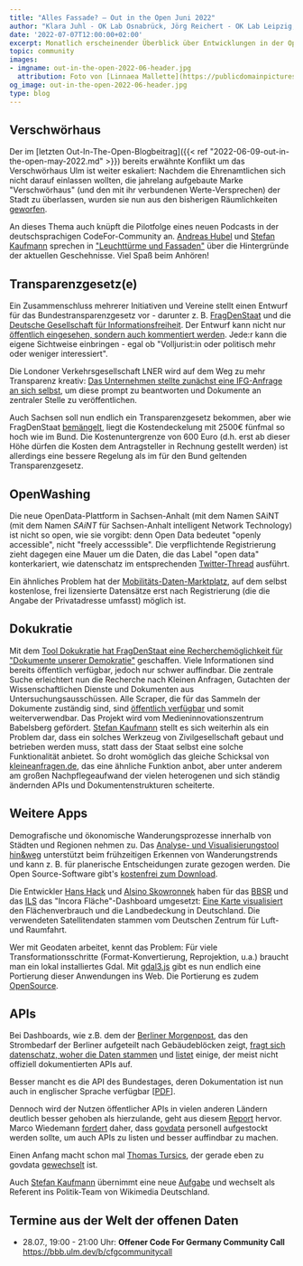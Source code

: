 ```yaml
---
title: "Alles Fassade? – Out in the Open Juni 2022"
author: "Klara Juhl - OK Lab Osnabrück, Jörg Reichert - OK Lab Leipzig, et al."
date: '2022-07-07T12:00:00+02:00'
excerpt: Monatlich erscheinender Überblick über Entwicklungen in der Open Data und Civic Tech Szene
topic: community
images:
- imgname: out-in-the-open-2022-06-header.jpg
  attribution: Foto von [Linnaea Mallette](https://publicdomainpictures.net/en/browse-author.php?a=18382) auf [publicdomainpictures.net](https://publicdomainpictures.net/en/view-image.php?image=265257&picture=neon-open-sign)
og_image: out-in-the-open-2022-06-header.jpg
type: blog
---
```


## Verschwörhaus

Der im [letzten Out-In-The-Open-Blogbeitrag]({{< ref "2022-06-09-out-in-the-open-may-2022.md" >}}) bereits erwähnte Konflikt um das Verschwörhaus Ulm ist weiter eskaliert: Nachdem die Ehrenamtlichen sich nicht darauf einlassen wollten, die jahrelang aufgebaute Marke "Verschwörhaus" (und den mit ihr verbundenen Werte-Versprechen) der Stadt zu überlassen, wurden sie nun aus den bisherigen Räumlichkeiten [geworfen](https://verschwoerhaus.de/das-verschwoerhaus-zieht-um/).

An dieses Thema auch knüpft die Pilotfolge eines neuen Podcasts in der deutschsprachigen CodeFor-Community an. [Andreas Hubel](https://twitter.com/saerdnaer) und [Stefan Kaufmann](https://twitter.com/_stk) sprechen in ["Leuchttürme und Fassaden"](https://video.codefor.de/w/7eu8fTq1FGMnrEycgt3JKM) über die Hintergründe der aktuellen Geschehnisse. Viel Spaß beim Anhören! 

## Transparenzgesetz(e)

Ein Zusammenschluss mehrerer Initiativen und Vereine stellt einen Entwurf für das Bundestransparenzgesetz vor - darunter z. B. [FragDenStaat](https://fragdenstaat.de/) und die [Deutsche Gesellschaft für Informationsfreiheit](https://dgif.de/). Der Entwurf kann nicht nur [öffentlich eingesehen, sondern auch kommentiert werden](https://consul.mehr-demokratie.info/transparenzgesetz). Jede:r kann die eigene Sichtweise einbringen - egal ob "Volljurist:in oder politisch mehr oder weniger interessiert".

Die Londoner Verkehrsgesellschaft LNER wird auf dem Weg zu mehr Transparenz kreativ: [Das Unternehmen stellte zunächst eine IFG-Anfrage an sich selbst](https://twitter.com/fragdenstaat/status/1536759444922675201), um diese prompt zu beantworten und Dokumente an zentraler Stelle zu veröffentlichen.

Auch Sachsen soll nun endlich ein Transparenzgesetz bekommen, aber wie FragDenStaat [bemängelt](https://twitter.com/fragdenstaat/status/1542431477467648000), liegt die Kostendeckelung mit 2500€ fünfmal so hoch wie im Bund. Die Kostenuntergrenze von 600 Euro (d.h. erst ab dieser Höhe dürfen die Kosten dem Antragsteller in Rechnung gestellt werden) ist allerdings eine bessere Regelung als im für den Bund geltenden Transparenzgesetz.  

## OpenWashing

Die neue OpenData-Plattform in Sachsen-Anhalt (mit dem Namen SAiNT (mit dem Namen *SAiNT* für Sachsen-Anhalt intelligent Network Technology) ist nicht so open, wie sie vorgibt: denn Open Data bedeutet "openly accessible", nicht "freely accesssible". Die verpflichtende Registrierung zieht dagegen eine Mauer um die Daten, die das Label "open data" konterkariert, wie datenschatz im entsprechenden [Twitter-Thread](https://twitter.com/datenschatz/status/1537358161975336963) ausführt.

Ein ähnliches Problem hat der [Mobilitäts-Daten-Marktplatz](https://service.mdm-portal.de/mdm-portal-application/), auf dem selbst kostenlose, frei lizensierte Datensätze erst nach Registrierung (die die Angabe der Privatadresse umfasst) möglich ist.

## Dokukratie

Mit dem [Tool Dokukratie hat FragDenStaat eine Recherchemöglichkeit für "Dokumente unserer Demokratie"](https://www.dokukratie.de/) geschaffen. Viele Informationen sind bereits öffentlich verfügbar, jedoch nur schwer auffindbar. Die zentrale Suche erleichtert nun die Recherche nach Kleinen Anfragen, Gutachten der Wissenschaftlichen Dienste und Dokumenten aus Untersuchungsausschüssen. Alle Scraper, die für das Sammeln der Dokumente zuständig sind, sind [öffentlich verfügbar](https://github.com/okfde/dokukratie) und somit weiterverwendbar. Das Projekt wird vom Medieninnovationszentrum Babelsberg gefördert. [Stefan Kaufmann](https://twitter.com/_stk/status/1538804928344469510) stellt es sich weiterhin als ein Problem dar, dass ein solches Werkzeug von Zivilgesellschaft gebaut und betrieben werden muss, statt dass der Staat selbst eine solche Funktionalität anbietet. So droht womöglich das gleiche Schicksal von [kleineanfragen.de](https://kleineanfragen.de/info/stilllegung), das eine ähnliche Funktion anbot, aber unter anderem am großen Nachpflegeaufwand der vielen heterogenen und sich ständig ändernden APIs und Dokumentenstrukturen scheiterte. 

## Weitere Apps

Demografische und ökonomische Wanderungsprozesse innerhalb von Städten und Regionen nehmen zu. Das [Analyse- und Visualisierungstool hin&weg](https://hin-und-weg.online/) unterstützt beim frühzeitigen Erkennen von Wanderungstrends und kann z. B. für planerische Entscheidungen zurate gezogen werden. Die Open Source-Software gibt's [kostenfrei zum Download](https://hin-und-weg.online/download/).

Die Entwickler [Hans Hack](https://twitter.com/hnshck) und [Alsino Skowronnek](https://twitter.com/Alsinosko) haben für das [BBSR](https://www.bbsr.bund.de/BBSR/DE/startseite/_node.html) und das [ILS](https://www.ils-forschung.de/) das "Incora Fläche"-Dashboard umgesetzt: [Eine Karte visualisiert](https://incora-flaeche.de/) den Flächenverbrauch und die Landbedeckung in Deutschland. Die verwendeten Satellitendaten stammen vom Deutschen Zentrum für Luft- und Raumfahrt.

Wer mit Geodaten arbeitet, kennt das Problem: Für viele Transformationsschritte (Format-Konvertierung, Reprojektion, u.a.) braucht man ein lokal installiertes Gdal. Mit [gdal3.js](https://gdal3.js.org/) gibt es nun endlich eine Portierung dieser Anwendungen ins Web. Die Portierung es zudem [OpenSource](https://github.com/bugra9/gdal3.js).

## APIs
Bei Dashboards, wie z.B. dem der [Berliner Morgenpost](https://www.morgenpost.de/infografik/#/grafik/62b5d08a0b908d73fcea4692), das den Strombedarf der Berliner aufgeteilt nach Gebäudeblöcken zeigt, [fragt sich datenschatz, woher die Daten stammen](https://twitter.com/datenschatz/status/1537411609982816257) und [listet](https://twitter.com/datenschatz/status/1537412468351328256) einige, der meist nicht offiziell dokumentierten APIs auf.  

Besser mancht es die API des Bundestages, deren Dokumentation ist nun auch in englischer Sprache verfügbar [[PDF](https://data4parliaments.org/wp-content/uploads/2022/06/API-Documentation-for-DIP_EN.pdf)]. 

Dennoch wird der Nutzen öffentlicher APIs in vielen anderen Ländern deutlich besser gehoben als hierzulande, geht aus diesem [Report](https://de.public.io/report-post/offentliche-apis-und-govtech-mit-interoperabilitat-innovation-fordern) hervor. Marco Wiedemann [fordert](https://twitter.com/mariosorg/status/1541766902174949381) daher, dass [govdata](https://www.govdata.de/) personell aufgestockt werden sollte, um auch APIs zu listen und besser auffindbar zu machen.

Einen Anfang macht schon mal [Thomas Tursics](https://twitter.com/tursics), der gerade eben zu govdata [gewechselt](https://twitter.com/Hamburg67/status/1542784443097702400) ist.

Auch [Stefan Kaufmann](https://twitter.com/_stk) übernimmt eine neue [Aufgabe](https://twitter.com/lilliiliev/status/1542809597865598976) und wechselt als Referent ins Politik-Team von Wikimedia Deutschland.

## Termine aus der Welt der offenen Daten

* 28.07., 19:00 - 21:00 Uhr: **Offener Code For Germany Community Call**
https://bbb.ulm.dev/b/cfgcommunitycall
